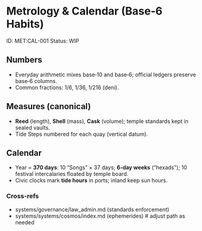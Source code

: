 # Metrology & Calendar (Base‑6 Habits)
ID: MET:CAL-001
Status: WIP

## Numbers
- Everyday arithmetic mixes base‑10 and base‑6; official ledgers preserve base‑6 columns.
- Common fractions: 1/6, 1/36, 1/216 (deni).

## Measures (canonical)
- **Reed** (length), **Shell** (mass), **Cask** (volume); temple standards kept in sealed vaults.
- Tide Steps numbered for each quay (vertical datum).

## Calendar
- Year = **370 days**: 10 “Songs” × 37 days; **6‑day weeks** (“hexads”); 10 festival intercalaries floated by temple board.
- Civic clocks mark **tide hours** in ports; inland keep sun hours.

### Cross‑refs
- systems/governance/law_admin.md (standards enforcement)
- systems/systems/cosmos/index.md (ephemerides)  # adjust path as needed
